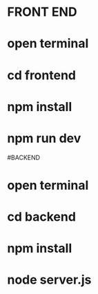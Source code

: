 # FRONT END

# open terminal

# cd frontend

# npm install

# npm run dev


#BACKEND

# open terminal

# cd backend

# npm install

# node server.js
